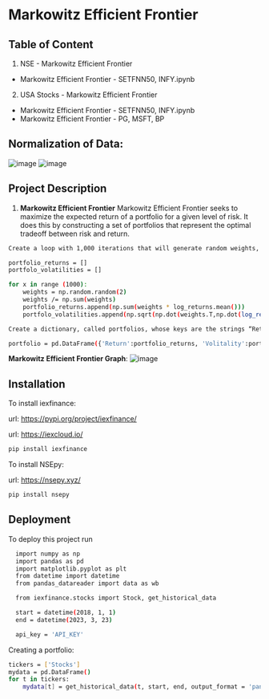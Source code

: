 
# Markowitz Efficient Frontier





## Table of Content


1. NSE - Markowitz Efficient Frontier
 -  Markowitz Efficient Frontier - SETFNN50, INFY.ipynb

2. USA Stocks -  Markowitz Efficient Frontier
 - Markowitz Efficient Frontier - SETFNN50, INFY.ipynb
 - Markowitz Efficient Frontier  - PG, MSFT, BP
 
## Normalization of Data:
![image](https://user-images.githubusercontent.com/128286364/230934899-7d254831-04e7-4568-b31a-8f53f820ab97.png)
![image](https://user-images.githubusercontent.com/128286364/230935027-db573d90-f1b0-41b1-ac8e-597e304556d5.png)


## Project Description

1. **Markowitz Efficient Frontier**
Markowitz Efficient Frontier seeks to maximize the expected return of a portfolio for a given level of risk. It does this by constructing a set of portfolios that represent the optimal tradeoff between risk and return.

```bash
Create a loop with 1,000 iterations that will generate random weights, summing to 1, and will append the obtained values for the portfolio returns and the portfolio volatilities:

portfolio_returns = []
portfolo_volatilities = []

for x in range (1000):
    weights = np.random.random(2)
    weights /= np.sum(weights)
    portfolio_returns.append(np.sum(weights * log_returns.mean()))
    portfolo_volatilities.append(np.sqrt(np.dot(weights.T,np.dot(log_returns.cov() weights))))

```

```bash
Create a dictionary, called portfolios, whose keys are the strings “Return” and “Volatility”:

portfolio = pd.DataFrame({'Return':portfolio_returns, 'Volitality':portfolo_volatilities})

```

**Markowitz Efficient Frontier Graph**:
![image](https://user-images.githubusercontent.com/128286364/230936040-f4837015-20e3-4c34-9972-288d95d9a2c1.png)


## Installation

To install iexfinance:

url: <https://pypi.org/project/iexfinance/>

url: <https://iexcloud.io/>
```bash
pip install iexfinance
```
To install NSEpy:

url: <https://nsepy.xyz/>
```bash
pip install nsepy
```
## Deployment

To deploy this project run

```bash
  import numpy as np
  import pandas as pd
  import matplotlib.pyplot as plt
  from datetime import datetime
  from pandas_datareader import data as wb
```

```bash
  from iexfinance.stocks import Stock, get_historical_data

  start = datetime(2018, 1, 1)
  end = datetime(2023, 3, 23)

  api_key = 'API_KEY'
```

Creating a portfolio:
```bash
tickers = ['Stocks']
mydata = pd.DataFrame()
for t in tickers:
    mydata[t] = get_historical_data(t, start, end, output_format = 'pandas', token=api_key)['close']
```
